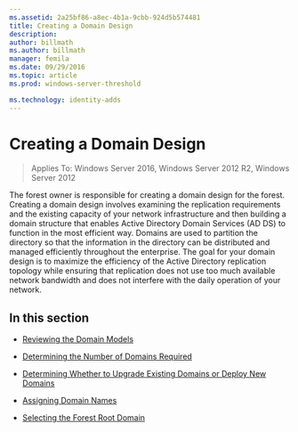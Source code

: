 ```yaml
---
ms.assetid: 2a25bf86-a8ec-4b1a-9cbb-924d5b574481
title: Creating a Domain Design
description:
author: billmath
ms.author: billmath
manager: femila
ms.date: 09/29/2016
ms.topic: article
ms.prod: windows-server-threshold

ms.technology: identity-adds
---
```


# Creating a Domain Design

>Applies To: Windows Server 2016, Windows Server 2012 R2, Windows Server 2012

The forest owner is responsible for creating a domain design for the forest. Creating a domain design involves examining the replication requirements and the existing capacity of your network infrastructure and then building a domain structure that enables Active Directory Domain Services (AD DS) to function in the most efficient way. Domains are used to partition the directory so that the information in the directory can be distributed and managed efficiently throughout the enterprise. The goal for your domain design is to maximize the efficiency of the Active Directory replication topology while ensuring that replication does not use too much available network bandwidth and does not interfere with the daily operation of your network.  
  
## In this section  
  
-   [Reviewing the Domain Models](../../ad-ds/plan/Reviewing-the-Domain-Models.md)  
  
-   [Determining the Number of Domains Required](../../ad-ds/plan/Determining-the-Number-of-Domains-Required.md)  
  
-   [Determining Whether to Upgrade Existing Domains or Deploy New Domains](../../ad-ds/plan/Determining-Whether-to-Upgrade-Existing-Domains-or-Deploy-New-Domains.md)  
  
-   [Assigning Domain Names](../../ad-ds/plan/Assigning-Domain-Names.md)  
  
-   [Selecting the Forest Root Domain](../../ad-ds/plan/Selecting-the-Forest-Root-Domain.md)  
  


